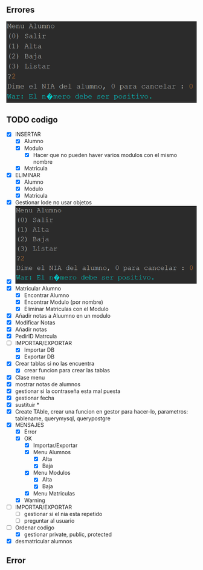 ## Errores
![Alt text](image.png)

## TODO codigo
- [x] INSERTAR
  - [x] Alumno
  - [x] Modulo
    - [x] Hacer que no pueden haver varios modulos con el mismo nombre
  - [x] Matricula
- [x] ELIMINAR
  - [x] Alumno
  - [x] Modulo
  - [x] Matricula
- [x] Gestionar lode no usar objetos
- [x] ![Alt text](image.png)
- [x] Matricular Alumno
  - [x] Encontrar Alumno
  - [x] Encontrar Modulo (por nombre)
  - [x] Eliminar Matriculas con el Modulo
- [x] Añadir notas a Aluumno en un modulo
- [x] Modificar Notas
- [x] Añadir notas
- [x] PedirID Matrcula
- [ ] IMPORTAR/EXPORTAR
  - [x] Importar DB
  - [x] Exportar DB
- [x] Crear tablas si no las encuentra
  - [x] crear funcion para crear las tablas
- [x] Clase menu
- [x] mostrar notas de alumnos
- [x] gestionar si la contraseña esta mal puesta
- [x] gestionar fecha
- [x] sustituir *
- [x] Create TAble, crear una funcion en gestor para hacer-lo, parametros: tablename, querymysql, querypostgre
- [x] MENSAJES
  - [x] Error
  - [x] OK
    - [X] Importar/Exportar
    - [x] Menu Alumnos
      - [x] Alta
      - [x] Baja
    - [x] Menu Modulos
      - [x] Alta
      - [x] Baja
    - [x] Menu Matriculas
  - [x] Warning
- [ ] IMPORTAR/EXPORTAR
  - [ ] gestionar si el nia esta repetido
  - [ ] preguntar al usuario
- [ ] Ordenar codigo
  - [x] gestionar private, public, protected
- [x] desmatricular alumnos

## Error
